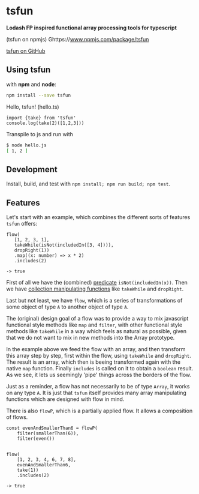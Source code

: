 # tsfun

**Lodash FP inspired functional array processing tools for typescript**

(tsfun on npmjs) Ghttps://www.npmjs.com/package/tsfun

[tsfun on GitHub](https://github.com/danielmarreirosdeoliveira/tsfun)

## Using tsfun

with **npm** and **node**:

```bash
npm install --save tsfun
```

Hello, tsfun! (hello.ts)

```
import {take} from 'tsfun'
console.log(take(2)([1,2,3]))
```

Transpile to js and run with 

```bash
$ node hello.js
[ 1, 2 ]
```

## Development

Install, build, and test with `npm install; npm run build; npm test`.

## Features

Let's start with an example, which combines the different sorts of features `tsfun`
offers:

```
flow(
   [1, 2, 3, 1],
   takeWhile(isNot(includedIn([3, 4]))),
   dropRight(1))
   .map((x: number) => x * 2)
   .includes(2)
    
-> true
```

First of all we have the (combined) 
[predicate](https://github.com/danielmarreirosdeoliveira/tsfun/blob/master/doc/predicates.md) 
`isNot(includedIn(x))`. Then we have
[collection manipulating functions](https://github.com/danielmarreirosdeoliveira/tsfun/blob/master/doc/coll.md) 
like `takeWhile` and `dropRight`. 

Last but not least, we have `flow`, which 
is a series of transformations of some object of type `A` to another object 
of type `A`.

The  (original) design goal of a flow was to provide a way to mix javascript functional style
methods like `map` and `filter`, with other functional style methods like `takeWhile` 
in a way which feels as natural as possible, given that we do not want to mix in new methods
into the Array prototype.

In the example above we feed the flow with an array, and then transform this array step
by step, first within the flow, using `takeWhile` and `dropRight`. The result is an array,
which then is beeing transformed again with the native `map` function. Finally `includes`
is called on it to obtain a `boolean` result. As we see, it lets us seemingly 'pipe'
things across the borders of the flow.

Just as a reminder, a flow has not necessarily to be of type `Array`, it works on any
type `A`. It is just that `tsfun` itself provides many array manipulating functions which
are designed with flow in mind. 

There is also `flowP`, which is a partially applied flow. 
It allows a composition of flows.


```
const evenAndSmallerThan6 = flowP(
    filter(smallerThan(6)),
    filter(even())

  
flow(
    [1, 2, 3, 4, 6, 7, 8],
    evenAndSmallerThan6,
    take(1))
    .includes(2)

-> true
```




